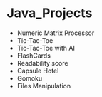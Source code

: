 # Java_Projects
* Numeric Matrix Processor
* Tic-Tac-Toe
* Tic-Tac-Toe with AI
* FlashCards
* Readability score
* Capsule Hotel
* Gomoku
* Files Manipulation